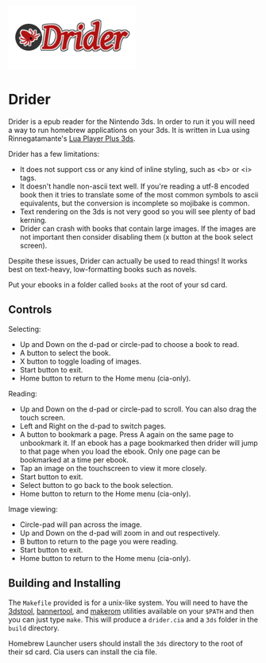 ![Drider 3ds epub reader](banner.png)


# Drider

Drider is a epub reader for the Nintendo 3ds. In order to run it you
will need a way to run homebrew applications on your 3ds. It is written
in Lua using Rinnegatamante's [Lua Player Plus 3ds].

Drider has a few limitations:

* It does not support css or any kind of inline styling, such as &lt;b&gt;
  or &lt;i&gt; tags.
* It doesn't handle non-ascii text well. If you're reading a utf-8
  encoded book then it tries to translate some of the most common
  symbols to ascii equivalents, but the conversion is incomplete so
  mojibake is common.
* Text rendering on the 3ds is not very good so you will see plenty of
  bad kerning.
* Drider can crash with books that contain large images. If the images
  are not important then consider disabling them (x button at the book
  select screen).

Despite these issues, Drider can actually be used to read things! It
works best on text-heavy, low-formatting books such as novels.

Put your ebooks in a folder called `books` at the root of your sd card.

## Controls

Selecting:

* Up and Down on the d-pad or circle-pad to choose a book to read.
* A button to select the book.
* X button to toggle loading of images.
* Start button to exit.
* Home button to return to the Home menu (cia-only).

Reading:

* Up and Down on the d-pad or circle-pad to scroll. You can also drag
  the touch screen.
* Left and Right on the d-pad to switch pages.
* A button to bookmark a page. Press A again on the same page to
  unbookmark it. If an ebook has a page bookmarked then drider will jump
  to that page when you load the ebook. Only one page can be bookmarked
  at a time per ebook.
* Tap an image on the touchscreen to view it more closely.
* Start button to exit.
* Select button to go back to the book selection.
* Home button to return to the Home menu (cia-only).

Image viewing:

* Circle-pad will pan across the image.
* Up and Down on the d-pad will zoom in and out respectively.
* B button to return to the page you were reading.
* Start button to exit.
* Home button to return to the Home menu (cia-only).


## Building and Installing

The `Makefile` provided is for a unix-like system. You will need to have
the [3dstool], [bannertool], and [makerom] utilities available on your
`$PATH` and then you can just type `make`. This will produce a
`drider.cia` and a `3ds` folder in the `build` directory.

Homebrew Launcher users should install the `3ds` directory to the root
of their sd card. Cia users can install the cia file.

[Lua Player Plus 3ds]: https://github.com/Rinnegatamante/lpp-3ds "lpp-3ds"
[3dstool]: https://github.com/dnasdw/3dstool
[bannertool]: https://github.com/Steveice10/bannertool
[makerom]: https://github.com/profi200/Project_CTR
